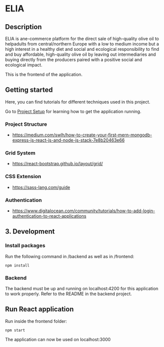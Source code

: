 # ELIA

## Description
ELIA is ane-commerce platform for the direct sale of high-quality olive oil to helpadults from central/northern Europe with a low to medium income but a high interest in a healthy diet and social and ecological responsibility to find and buy affordable, high-quality olive oil by leaving out intermediaries and buying directly from the producers paired with a positive social and ecological impact.

This is the frontend of the application.

## Getting started
Here, you can find tutorials for different techniques used in this project.

Go to [Project Setup](#project-setup "Go to Project Setup") for learning how to get the application running.

### Project Structure

- https://medium.com/swlh/how-to-create-your-first-mern-mongodb-express-js-react-js-and-node-js-stack-7e8b20463e66

### Grid System

- https://react-bootstrap.github.io/layout/grid/

### CSS Extension

- https://sass-lang.com/guide

### Authentication

- https://www.digitalocean.com/community/tutorials/how-to-add-login-authentication-to-react-applications


## 3. Development

### Install packages

Run the following command in /backend as well as in /frontend:

```
npm install
```

### Backend

The backend must be up and running on localhost:4200 for this application to work properly. Refer to the README in the backend project.

## Run React application

Run inside the frontend folder:

```
npm start
```

The application can now be used on localhost:3000
